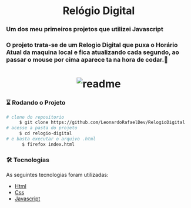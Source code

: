  <h1 align="center">  Relógio Digital </h1>

### Um dos meu primeiros projetos que utilizei Javascript

### O projeto trata-se de um Relogio Digital que puxa o Horário Atual da maquina local e fica atualizando cada segundo, ao passar o mouse por cima aparece ta na hora de codar.💜

<h1 align="center">
 <img alt="readme" src="https://media.giphy.com/media/iKue6mQNAnio0GLRTy/giphy.gif">
</h1>

### ⌛ Rodando o Projeto
```bash
# clone do repositorio
     $ git clone https://github.com/LeonardoRafaelDev/RelogioDigital
# acesse a pasta do projeto
     $ cd relogio-digital
# e basta executar o arquivo .html
      $ firefox index.html
```
### 🛠️ Tecnologias
As seguintes tecnologias foram utilizadas:
- [Html](https://developer.mozilla.org/pt-BR/docs/Web/HTML)
- [Css](https://developer.mozilla.org/pt-BR/docs/Web/CSS)
- [Javascript](https://developer.mozilla.org/pt-BR/docs/Web/JavaScript)
